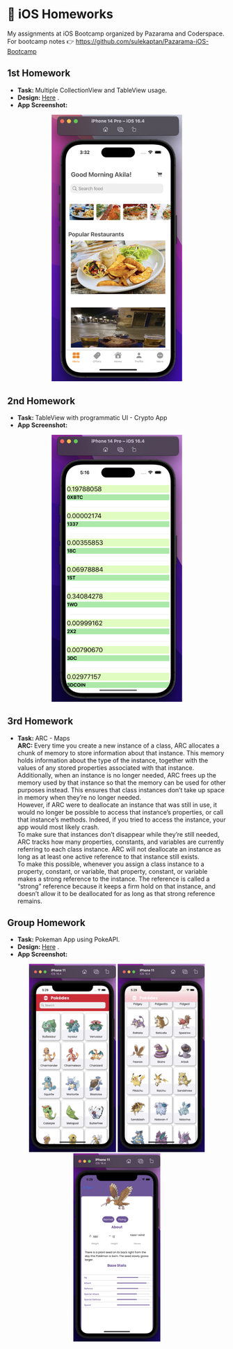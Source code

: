 #  iOS Homeworks
My assignments at iOS Bootcamp organized by Pazarama and Coderspace. For bootcamp notes 👉 https://github.com/sulekaptan/Pazarama-iOS-Bootcamp
## <b> 1st Homework </b> 
- <b>  Task:  </b> Multiple CollectionView and TableView usage. <br/>
- <b> Design:  </b> [Here](https://www.behance.net/gallery/108639283/Meal-Monkey-Food-delivery-iOS-mobile-application) . <br/>
- <b> App Screenshot:  </b>  <br/>
<p align="center">
  <img src="/assets/1st-homework.png" width="300" />
</p>

## <b> 2nd Homework </b> 
- <b> Task:  </b> TableView with programmatic UI - Crypto App <br/>
- <b> App Screenshot:  </b>  <br/>
<p align="center">
  <img src="/assets/2nd-homework.png" width="300" />
</p>

## <b> 3rd Homework </b> 
- <b> Task:  </b> ARC - Maps <br/>
<b> ARC: </b> Every time you create a new instance of a class, ARC allocates a chunk of memory to store information about that instance. This memory holds information about the type of the instance, together with the values of any stored properties associated with that instance. <br/>
Additionally, when an instance is no longer needed, ARC frees up the memory used by that instance so that the memory can be used for other purposes instead. This ensures that class instances don’t take up space in memory when they’re no longer needed.<br/>
However, if ARC were to deallocate an instance that was still in use, it would no longer be possible to access that instance’s properties, or call that instance’s methods. Indeed, if you tried to access the instance, your app would most likely crash.<br/>
To make sure that instances don’t disappear while they’re still needed, ARC tracks how many properties, constants, and variables are currently referring to each class instance. ARC will not deallocate an instance as long as at least one active reference to that instance still exists.<br/>
To make this possible, whenever you assign a class instance to a property, constant, or variable, that property, constant, or variable makes a strong reference to the instance. The reference is called a “strong” reference because it keeps a firm hold on that instance, and doesn’t allow it to be deallocated for as long as that strong reference remains.

## <b> Group Homework </b> 
- <b>  Task:  </b> Pokeman App using PokeAPI.  <br/>
- <b> Design:  </b> [Here](https://www.figma.com/file/DwPu6EVf5Jr4vDUVeRXXUJ/Pokédex-(Community)?node-id=1017%3A431&mode=dev) . <br/>
- <b> App Screenshot:  </b>  <br/>
<p align="center">
  <img src="/assets/pokemon-1.png" width="200" />
  <img src="/assets/pokemon-2.png" width="200" />
  <img src="/assets/pokemon-3.png" width="200" />
</p><br/>






